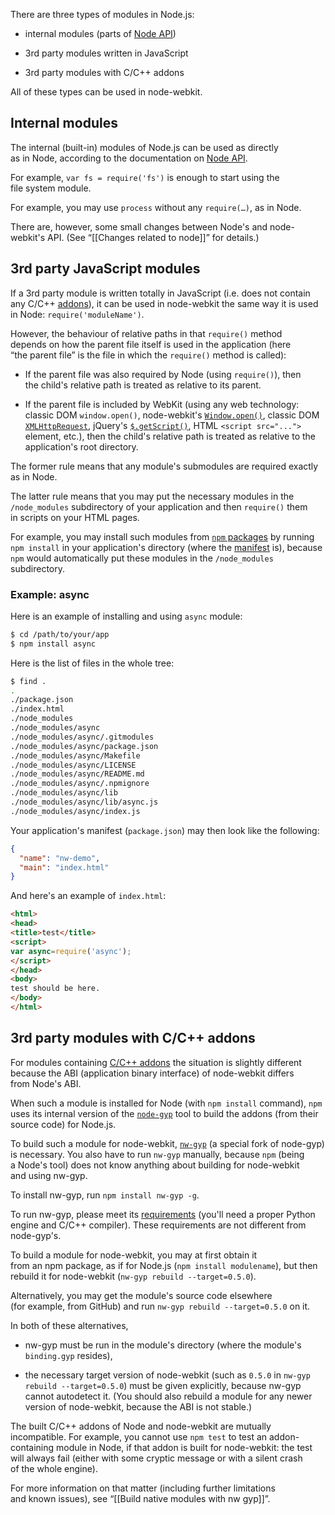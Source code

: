 There are three types of modules in Node.js:

* internal modules (parts of [Node API](http://nodejs.org/docs/latest/api/))

* 3rd party modules written in JavaScript

* 3rd party modules with C/C++ addons

All of these types can be used in node-webkit.

## Internal modules

The internal (built-in) modules of Node.js can be used as directly as in Node, according to the documentation on [Node API](http://nodejs.org/docs/latest/api/).

For example, `var fs = require('fs')` is enough to start using the file system module.

For example, you may use `process` without any `require(…)`, as in Node.

There are, however, some small changes between Node's and node-webkit's API. (See “[[Changes related to node]]” for details.)

## 3rd party JavaScript modules

If a 3rd party module is written totally in JavaScript (i.e. does not contain any C/C++ [addons](http://nodejs.org/docs/latest/api/addons.html)), it can be used in node-webkit the same way it is used in Node: `require('moduleName')`.

However, the behaviour of relative paths in that `require()` method depends on how the parent file itself is used in the application (here “the parent file” is the file in which the `require()` method is called):

* If the parent file was also required by Node (using `require()`), then the child's relative path is treated as relative to its parent.

* If the parent file is included by WebKit (using any web technology: classic DOM `window.open()`, node-webkit's [`Window.open()`](Window#openurl-options), classic DOM [`XMLHttpRequest`](https://developer.mozilla.org/en/docs/DOM/XMLHttpRequest), jQuery's [`$.getScript()`](http://api.jquery.com/jQuery.getScript/), HTML `<script src="...">` element, etc.), then the child's relative path is treated as relative to the application's root directory.

The former rule means that any module's submodules are required exactly as in Node.

The latter rule means that you may put the necessary modules in the `/node_modules` subdirectory of your application and then `require()` them in scripts on your HTML pages.

For example, you may install such modules from [`npm` packages](https://npmjs.org/) by running `npm install` in your application's directory (where the [manifest](Manifest-format) is), because `npm` would automatically put these modules in the `/node_modules` subdirectory.

### Example: async
Here is an example of installing and using `async` module:

```bash
$ cd /path/to/your/app
$ npm install async
```

Here is the list of files in the whole tree:

```bash
$ find .
.
./package.json
./index.html
./node_modules
./node_modules/async
./node_modules/async/.gitmodules
./node_modules/async/package.json
./node_modules/async/Makefile
./node_modules/async/LICENSE
./node_modules/async/README.md
./node_modules/async/.npmignore
./node_modules/async/lib
./node_modules/async/lib/async.js
./node_modules/async/index.js
```

Your application's manifest (`package.json`) may then look like the following:
```json
{
  "name": "nw-demo",
  "main": "index.html"
}
```

And here's an example of `index.html`:
```html
<html>
<head>
<title>test</title>
<script>
var async=require('async');
</script>
</head>
<body>
test should be here.
</body>
</html>
```

## 3rd party modules with C/C++ addons

For modules containing [C/C++ addons](http://nodejs.org/docs/latest/api/addons.html) the situation is slightly different because the ABI (application binary interface) of node-webkit differs from Node's ABI.

When such a module is installed for Node (with `npm install` command), `npm` uses its internal version of the [`node-gyp`](https://github.com/TooTallNate/node-gyp) tool to build the addons (from their source code) for Node.js.

To build such a module for node-webkit, [`nw-gyp`](https://github.com/rogerwang/nw-gyp) (a special fork of node-gyp) is necessary. You also have to run `nw-gyp` manually, because `npm` (being a Node's tool) does not know anything about building for node-webkit and using nw-gyp.

To install nw-gyp, run `npm install nw-gyp -g`.

To run nw-gyp, please meet its [requirements](https://github.com/rogerwang/nw-gyp#installation) (you'll need a proper Python engine and C/C++ compiler). These requirements are not different from node-gyp's.

To build a module for node-webkit, you may at first obtain it from an npm package, as if for Node.js (`npm install modulename`), but then rebuild it for node-webkit (`nw-gyp rebuild --target=0.5.0`).

Alternatively, you may get the module's source code elsewhere (for example, from GitHub) and run `nw-gyp rebuild --target=0.5.0` on it.

In both of these alternatives,

* nw-gyp must be run in the module's directory (where the module's `binding.gyp` resides),

* the necessary target version of node-webkit (such as `0.5.0` in `nw-gyp rebuild --target=0.5.0`) must be given explicitly, because nw-gyp cannot autodetect it. (You should also rebuild a module for any newer version of node-webkit, because the ABI is not stable.)

The built C/C++ addons of Node and node-webkit are mutually incompatible. For example, you cannot use `npm test` to test an addon-containing module in Node, if that addon is built for node-webkit: the test will always fail (either with some cryptic message or with a silent crash of the whole engine).

For more information on that matter (including further limitations and known issues), see “[[Build native modules with nw gyp]]”.